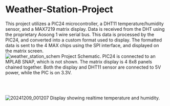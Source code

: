 # Weather-Station-Project

This project utilizes a PIC24 microcontroller, a DHT11 temperature/humidity sensor, and a MAX7219 matrix display. Data is received from the DHT using the proprietary Aosong 1 wire serial bus. This data is processed by the PIC24, and converted into a custom format used to display. The formatted data is sent to the 4 MAX chips using the SPI interface, and displayed on the matrix screen. <br>
![weather_station_schem](https://github.com/user-attachments/assets/0b643618-0590-4bcc-aab0-3e4be8fcd1f6)
Project Schematic. PIC24 is connected to an MPLAB SNAP, which is not shown. The matrix display is 4 8x8 panels chained together. Both the display and DHT11 sensor are connected to 5V power, while the PIC is on 3.3V.

<br><br>

![20241209_001207](https://github.com/user-attachments/assets/80053d03-04d6-4c68-8cbd-cfd7beced0e9)
Display showing realtime temperature and humidity.
